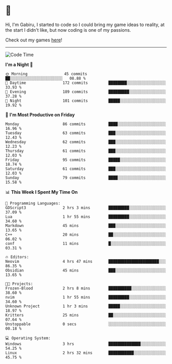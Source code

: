 # 🐀

Hi, I'm Gabiru, I started to code so I could bring my game ideas to reality, at the start I didn't like, but now coding is one of my passions.

Check out my games [here](https://gabiru.art/projetos/)!

---

<!--START_SECTION:waka-->
![Code Time](http://img.shields.io/badge/Code%20Time-276%20hrs%2026%20mins-blue)

**I'm a Night 🦉** 

```text
🌞 Morning                45 commits          ██░░░░░░░░░░░░░░░░░░░░░░░   08.88 % 
🌆 Daytime                172 commits         ████████░░░░░░░░░░░░░░░░░   33.93 % 
🌃 Evening                189 commits         █████████░░░░░░░░░░░░░░░░   37.28 % 
🌙 Night                  101 commits         █████░░░░░░░░░░░░░░░░░░░░   19.92 % 
```
📅 **I'm Most Productive on Friday** 

```text
Monday                   86 commits          ████░░░░░░░░░░░░░░░░░░░░░   16.96 % 
Tuesday                  63 commits          ███░░░░░░░░░░░░░░░░░░░░░░   12.43 % 
Wednesday                62 commits          ███░░░░░░░░░░░░░░░░░░░░░░   12.23 % 
Thursday                 61 commits          ███░░░░░░░░░░░░░░░░░░░░░░   12.03 % 
Friday                   95 commits          █████░░░░░░░░░░░░░░░░░░░░   18.74 % 
Saturday                 61 commits          ███░░░░░░░░░░░░░░░░░░░░░░   12.03 % 
Sunday                   79 commits          ████░░░░░░░░░░░░░░░░░░░░░   15.58 % 
```


📊 **This Week I Spent My Time On** 

```text
💬 Programming Languages: 
GDScript3                2 hrs 3 mins        █████████░░░░░░░░░░░░░░░░   37.09 % 
Lua                      1 hr 55 mins        █████████░░░░░░░░░░░░░░░░   34.60 % 
Markdown                 45 mins             ███░░░░░░░░░░░░░░░░░░░░░░   13.65 % 
C++                      20 mins             ██░░░░░░░░░░░░░░░░░░░░░░░   06.02 % 
conf                     11 mins             █░░░░░░░░░░░░░░░░░░░░░░░░   03.31 % 

🔥 Editors: 
Neovim                   4 hrs 47 mins       ██████████████████████░░░   86.35 % 
Obsidian                 45 mins             ███░░░░░░░░░░░░░░░░░░░░░░   13.65 % 

🐱‍💻 Projects: 
Frozen-Blood             2 hrs 8 mins        ██████████░░░░░░░░░░░░░░░   38.60 % 
nvim                     1 hr 55 mins        █████████░░░░░░░░░░░░░░░░   34.60 % 
Unknown Project          1 hr 3 mins         █████░░░░░░░░░░░░░░░░░░░░   18.97 % 
Kritters                 25 mins             ██░░░░░░░░░░░░░░░░░░░░░░░   07.64 % 
Unstoppable              0 secs              ░░░░░░░░░░░░░░░░░░░░░░░░░   00.18 % 

💻 Operating System: 
Windows                  3 hrs               ██████████████░░░░░░░░░░░   54.25 % 
Linux                    2 hrs 32 mins       ███████████░░░░░░░░░░░░░░   45.75 % 
```


<!--END_SECTION:waka-->
